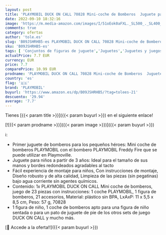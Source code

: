 ```yaml
---
layout: post
title: 'PLAYMOBIL DUCK ON CALL 70828 Mini-coche de Bomberos  Juguete para niños a partir de 3 años'
date: 2022-09-10 18:32:16
image: 'https://m.media-amazon.com/images/I/51oEok0aFXL._SL500_._SL400_.jpg'
comments: true
category: ofertas
author: 'tole.es'
slug: 'B09JSHRHB5-es PLAYMOBIL DUCK ON CALL 70828 Mini-coche de Bomberos...'
sku: 'B09JSHRHB5-es'
tags: [ 'Conjuntos de figuras de juguete','Juguetes','Juguetes y juegos','Muñecos y figuras','playmobil','🇪🇸', ]
actualPrice: 7.7 EUR
currency: EUR
price: 7.7
comparePrice: 10.99 EUR
prodname: 'PLAYMOBIL DUCK ON CALL 70828 Mini-coche de Bomberos  Juguete para niños a partir de 3 años'
country: 'es'
flag: '🇪🇸'
brand: 'PLAYMOBIL'
buyurl: 'https://www.amazon.es/dp/B09JSHRHB5/?tag=tolees-21'
descuento: '29.94'
average: '7.7'
---
```


Tienes [{{< param title >}}]({{< param buyurl >}}) en el siguiente enlace!

[![{{< param prodname >}}]({{< param image >}})]({{< param buyurl >}})

ℹ️:

- Primer juguete de bomberos para los pequeños héroes: Mini coche de bomberos PLAYMOBIL con el bombero PLAYMOBIL Freddy Fire que se puede utilizar en Playmoville.
- Juguete para niños a partir de 3 años: Ideal para el tamaño de sus manos y bordes redondeados agradables al tacto
- Fácil experiencia de montaje para niños, Con instrucciones de montaje, Diseño robusto y de alta calidad, Limpieza de las piezas (sin pegatinas) bajo agua corriente sin agentes químicos.
- Contenido: 1x PLAYMOBIL DUCK ON CALL Mini coche de bomberos, juego de 23 piezas con instrucciones: 1 coche PLAYMOBIL, 1 figura de bomberos, 21 accesorios, Material: plástico sin BPA, LxAxP: 11 x 5,5 x 8,5 cm, Peso: 57 g, 70828
- 1 figura de niño, 1 coche de bomberos apto para una figura de niño sentada o para un pato de juguete de pie de los otros sets de juego DUCK ON CALL y mucho más.

[🛒 Accede a la oferta!!]({{< param buyurl >}})
